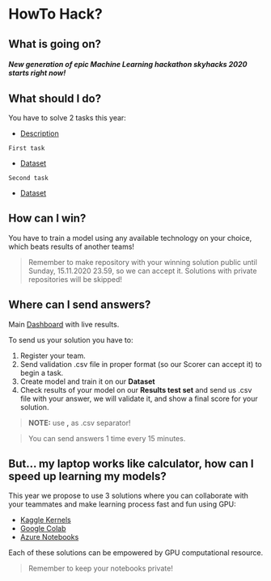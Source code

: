 HowTo Hack?
============

What is going on?
------------

##### New generation of epic Machine Learning hackathon skyhacks 2020 starts right now!
 
What should I do?
------------

You have to solve 2 tasks this year:

* [Description](https://github.com/skyhackspl/Challenges/blob/master/2020/README.md)

`First task`
* [Dataset](https://drive.google.com/file/d/1gY2eakuPx-r6BgqRkD-vLXCr9x1NejZ9/view?usp=sharing)

`Second task`
* [Dataset](https://drive.google.com/file/d/1QEnJhLa5HIjKxiw1dRVCUG46H7pF0ujI/view?usp=sharing)

 
How can I win?
------------

You have to train a model using any available technology on your choice, which beats results of another teams! 
> Remember to make repository with your winning solution public until Sunday, 15.11.2020 23.59, so we can accept it. Solutions with private repositories will be skipped!

 
Where can I send answers?
------------
Main [Dashboard](https://judge.skyhacks.io/) with live results.

To send us your solution you have to:
1. Register your team.
2. Send validation .csv file in proper format (so our Scorer can accept it) to begin a task.
3. Create model and train it on our **Dataset**
4. Check results of your model on our **Results test set** and send us .csv file with your answer, we will validate it, and show a final score for your solution. 

> **NOTE:** use **,** as .csv separator!

> You can send answers 1 time every 15 minutes.


 
But… my laptop works like calculator, how can I speed up learning my models?
------------
This year we propose to use 3 solutions where you can collaborate with your teammates and make learning process fast and fun using GPU:

* [Kaggle Kernels](https://www.kaggle.com/kernels)
* [Google Colab](https://colab.research.google.com/notebooks/welcome.ipynb#)
* [Azure Notebooks](https://notebooks.azure.com/)
 
Each of these solutions can be empowered by GPU computational resource. 

>Remember to keep your notebooks private!


